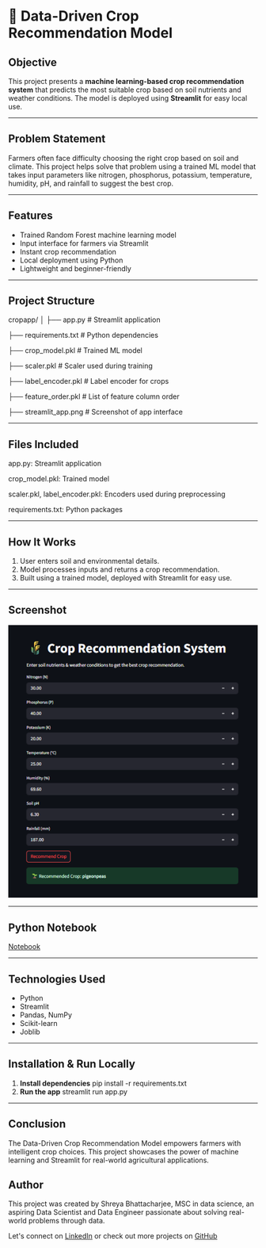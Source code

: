 # 🌾 Data-Driven Crop Recommendation Model

##  Objective

This project presents a **machine learning-based crop recommendation system** that predicts the most suitable crop based on soil nutrients and weather conditions. The model is deployed using **Streamlit** for easy local use.

---

##  Problem Statement

Farmers often face difficulty choosing the right crop based on soil and climate. This project helps solve that problem using a trained ML model that takes input parameters like nitrogen, phosphorus, potassium, temperature, humidity, pH, and rainfall to suggest the best crop.

---

## Features

- Trained Random Forest machine learning model
- Input interface for farmers via Streamlit
- Instant crop recommendation
-  Local deployment using Python
-  Lightweight and beginner-friendly

---

## Project Structure
cropapp/
│
├── app.py # Streamlit application

├── requirements.txt # Python dependencies

├── crop_model.pkl # Trained ML model

├── scaler.pkl # Scaler used during training

├── label_encoder.pkl # Label encoder for crops

├── feature_order.pkl # List of feature column order

├── streamlit_app.png # Screenshot of app interface

---
## Files Included
app.py: Streamlit application

crop_model.pkl: Trained model

scaler.pkl, label_encoder.pkl: Encoders used during preprocessing

requirements.txt: Python packages

---

## How It Works

1. User enters soil and environmental details.
2. Model processes inputs and returns a crop recommendation.
3. Built using a trained model, deployed with Streamlit for easy use.

---

##  Screenshot

![App Screenshot](https://github.com/bhshre/Data-Driven-Crop-Recommendation-Model/blob/main/streamlit_app.png)

---

## Python Notebook 
[Notebook](https://github.com/bhshre/Data-Driven-Crop-Recommendation-Model/blob/main/Crop_Recommendation_System_.ipynb)

---

##  Technologies Used

- Python
- Streamlit
- Pandas, NumPy
- Scikit-learn
- Joblib

---

##  Installation & Run Locally

1. **Install dependencies**
pip install -r requirements.txt
2. **Run the app**
streamlit run app.py

---

## **Conclusion**
The Data-Driven Crop Recommendation Model empowers farmers with intelligent crop choices. This project showcases the power of machine learning and Streamlit for real-world agricultural applications.

## **Author**
This project was created by Shreya Bhattacharjee, MSC in data science, an aspiring Data Scientist and Data Engineer passionate about solving real-world problems through data.

Let's connect on [LinkedIn](https://www.linkedin.com/in/shreya-bhattacharjee-47b01129a/) or check out more projects on [GitHub](https://github.com/bhshre)




